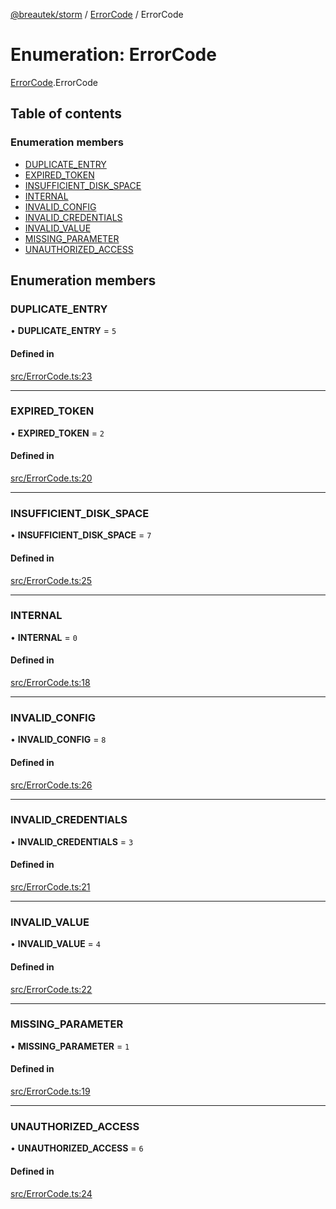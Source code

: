[@breautek/storm](../README.md) / [ErrorCode](../modules/ErrorCode.md) / ErrorCode

# Enumeration: ErrorCode

[ErrorCode](../modules/ErrorCode.md).ErrorCode

## Table of contents

### Enumeration members

- [DUPLICATE\_ENTRY](ErrorCode.ErrorCode-1.md#duplicate_entry)
- [EXPIRED\_TOKEN](ErrorCode.ErrorCode-1.md#expired_token)
- [INSUFFICIENT\_DISK\_SPACE](ErrorCode.ErrorCode-1.md#insufficient_disk_space)
- [INTERNAL](ErrorCode.ErrorCode-1.md#internal)
- [INVALID\_CONFIG](ErrorCode.ErrorCode-1.md#invalid_config)
- [INVALID\_CREDENTIALS](ErrorCode.ErrorCode-1.md#invalid_credentials)
- [INVALID\_VALUE](ErrorCode.ErrorCode-1.md#invalid_value)
- [MISSING\_PARAMETER](ErrorCode.ErrorCode-1.md#missing_parameter)
- [UNAUTHORIZED\_ACCESS](ErrorCode.ErrorCode-1.md#unauthorized_access)

## Enumeration members

### DUPLICATE\_ENTRY

• **DUPLICATE\_ENTRY** = `5`

#### Defined in

[src/ErrorCode.ts:23](https://github.com/breautek/storm/blob/6ea3887/src/ErrorCode.ts#L23)

___

### EXPIRED\_TOKEN

• **EXPIRED\_TOKEN** = `2`

#### Defined in

[src/ErrorCode.ts:20](https://github.com/breautek/storm/blob/6ea3887/src/ErrorCode.ts#L20)

___

### INSUFFICIENT\_DISK\_SPACE

• **INSUFFICIENT\_DISK\_SPACE** = `7`

#### Defined in

[src/ErrorCode.ts:25](https://github.com/breautek/storm/blob/6ea3887/src/ErrorCode.ts#L25)

___

### INTERNAL

• **INTERNAL** = `0`

#### Defined in

[src/ErrorCode.ts:18](https://github.com/breautek/storm/blob/6ea3887/src/ErrorCode.ts#L18)

___

### INVALID\_CONFIG

• **INVALID\_CONFIG** = `8`

#### Defined in

[src/ErrorCode.ts:26](https://github.com/breautek/storm/blob/6ea3887/src/ErrorCode.ts#L26)

___

### INVALID\_CREDENTIALS

• **INVALID\_CREDENTIALS** = `3`

#### Defined in

[src/ErrorCode.ts:21](https://github.com/breautek/storm/blob/6ea3887/src/ErrorCode.ts#L21)

___

### INVALID\_VALUE

• **INVALID\_VALUE** = `4`

#### Defined in

[src/ErrorCode.ts:22](https://github.com/breautek/storm/blob/6ea3887/src/ErrorCode.ts#L22)

___

### MISSING\_PARAMETER

• **MISSING\_PARAMETER** = `1`

#### Defined in

[src/ErrorCode.ts:19](https://github.com/breautek/storm/blob/6ea3887/src/ErrorCode.ts#L19)

___

### UNAUTHORIZED\_ACCESS

• **UNAUTHORIZED\_ACCESS** = `6`

#### Defined in

[src/ErrorCode.ts:24](https://github.com/breautek/storm/blob/6ea3887/src/ErrorCode.ts#L24)

